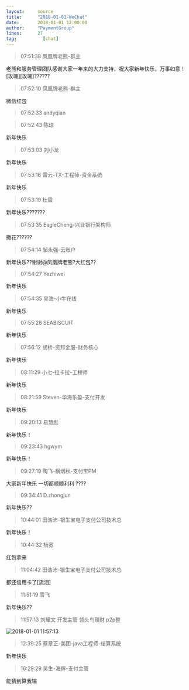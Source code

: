 ```yaml
---
layout:     source 
title:      "2018-01-01-WeChat"
date:       2018-01-01 12:00:00
author:     "PaymentGroup"
lines:      27 
tag:		  [chat]
---
```

> 07:51:38  凤凰牌老熊-群主  
   
老熊和服务管理团队感谢大家一年来的大力支持，祝大家新年快乐，万事如意！[玫瑰][玫瑰]??????  
   
> 07:52:10  凤凰牌老熊-群主  
   
微信红包  
   
> 07:52:33  andyqian  
   
  
   
> 07:52:43  陈琼  
   
新年快乐  
   
> 07:53:03  刘小龙  
   
新年快乐  
   
> 07:53:16  雷云-TX-工程师-资金系统  
   
新年快乐  
   
> 07:53:19  杜雷  
   
新年快乐???????  
   
> 07:53:35  EagleCheng-兴业银行架构师  
   
撒花??????  
   
> 07:54:14  邹永强-云账户  
   
新年快乐??谢谢@凤凰牌老熊?大红包??  
   
> 07:54:27  Yezhiwei  
   
新年快乐  
   
> 07:54:35  吴浩-小牛在线  
   
新年快乐  
   
> 07:55:28  SEABISCUIT  
   
新年快乐  
   
> 07:56:12  胡桥-资邦金服-财务核心  
   
新年快乐  
   
> 08:11:29  小七-拉卡拉-工程师  
   
新年快乐  
   
> 08:21:59  Steven-华海乐盈-支付开发  
   
新年快乐  
   
> 09:20:13  易慧彪  
   
新年快乐！  
   
> 09:23:43  hgwym  
   
新年快乐！  
   
> 09:27:19  陶飞-横烟秋-支付宝PM  
   
大家新年快乐 一切都顺顺利利 ????  
   
> 09:34:41  D.zhongjun  
   
新年快乐??  
   
> 10:44:01  田浩沛-银生宝电子支付公司技术总  
   
新年快乐！  
   
> 10:44:32  杨宽  
   
红包拿来  
   
> 11:04:42  田浩沛-银生宝电子支付公司技术总  
   
都还信用卡了[流泪]  
   
> 11:51:19  雪飞  
   
新年快乐??  
   
> 11:57:13  刘耀文 开发主管 领头鸟理财 p2p整  
   
![2018-01-01 11:57:13](http://static.cocolian.org/img/20180101_115713.png) 
   
> 12:39:25  蔡章正-美团-java工程师-结算系统  
   
新年快乐  
   
> 16:29:29  吴生-海辉-支付主管  
   
能猜到算我输  
   
